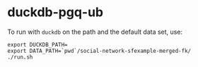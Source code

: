 # duckdb-pgq-ub

To run with `duckdb` on the path and the default data set, use:

```
export DUCKDB_PATH=
export DATA_PATH=`pwd`/social-network-sfexample-merged-fk/
./run.sh
```
